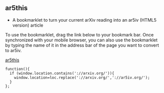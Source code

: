 ## ar5this

- A bookmarklet to turn your current arXiv reading into an ar5iv (HTML5 version) article

To use the bookmarklet, drag the link below to your bookmark bar. Once synchronized with your mobile browser, you can also use the bookmarklet by typing the name of it in the address bar of the page you want to convert to ar5iv.

[ar5this](javascript:(loc=document.location;alert(loc);))

```
function(){
  if (window.location.contains('://arxiv.org/')){
    window.location=loc.replace('://arxiv.org/','://ar5iv.org/');
  }
};
```
